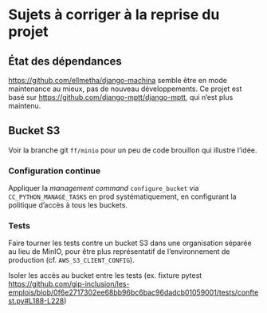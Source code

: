 # Sujets à corriger à la reprise du projet

## État des dépendances

https://github.com/ellmetha/django-machina semble être en mode maintenance au
mieux, pas de nouveau développements. Ce projet est basé sur
https://github.com/django-mptt/django-mptt, qui n’est plus maintenu.

## Bucket S3

Voir la branche git `ff/minio` pour un peu de code brouillon qui illustre l’idée.

### Configuration continue

Appliquer la _management command_ `configure_bucket` via
`CC_PYTHON_MANAGE_TASKS` en prod systématiquement, en configurant la politique
d’accès à tous les buckets.

### Tests
Faire tourner les tests contre un bucket S3 dans une organisation séparée au
lieu de MinIO, pour être plus représentatif de l’environnement de production
(cf. `AWS_S3_CLIENT_CONFIG`).

Isoler les accès au bucket entre les tests (ex. fixture pytest
https://github.com/gip-inclusion/les-emplois/blob/0f6e2717302ee68bb96bc6bac96dadcb01059001/tests/conftest.py#L188-L228)
